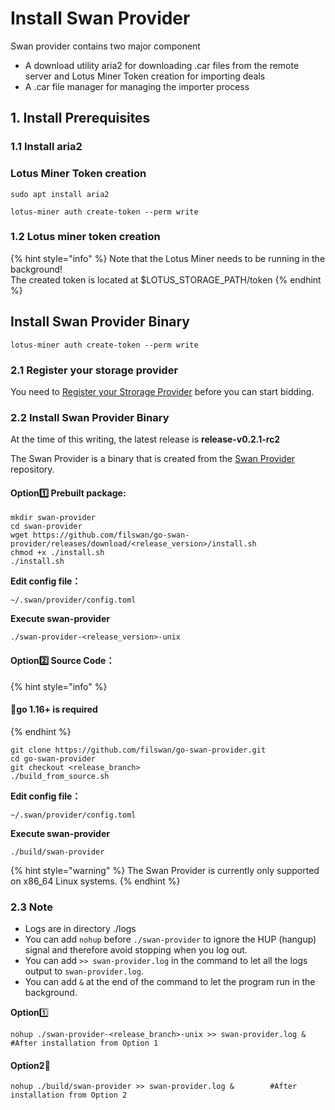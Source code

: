 # Install Swan Provider

Swan provider contains two major component

* A download utility aria2 for downloading .car files from the remote server and Lotus Miner Token creation  for importing deals
* A .car file manager for managing the importer process

## 1. Install **Prerequisites**&#x20;

### **1.1 Install aria2**

### Lotus Miner Token creation

```
sudo apt install aria2
```

```
lotus-miner auth create-token --perm write
```

### 1.2 Lotus miner token creation

{% hint style="info" %}
Note that the Lotus Miner needs to be running in the background!\
The created token is located at $LOTUS\_STORAGE\_PATH/token
{% endhint %}

## Install Swan Provider Binary

```
lotus-miner auth create-token --perm write
```

### 2.1 Register your storage provider

You need to [Register your Strorage Provider](../../filswan-platform/core-modules/my-profile/registering-your-storage-provider.md) before you can start bidding.

### 2.2 Install Swan Provider Binary

At the time of this writing, the latest release is **release-v0.2.1-rc2**

The Swan Provider is a binary that is created from the [Swan Provider](https://github.com/filswan/go-swan-provider/tree/release-0.2.0) repository.

#### Option1️⃣ **Prebuilt package**:

```
mkdir swan-provider
cd swan-provider
wget https://github.com/filswan/go-swan-provider/releases/download/<release_version>/install.sh
chmod +x ./install.sh
./install.sh
```

**Edit config file：**

```
~/.swan/provider/config.toml 
```

**Execute swan-provider**

```
./swan-provider-<release_version>-unix 
```

#### Option2️⃣ Source Code：&#x20;

{% hint style="info" %}
#### 🔔**go 1.16+** is required
{% endhint %}

```
git clone https://github.com/filswan/go-swan-provider.git
cd go-swan-provider
git checkout <release_branch>
./build_from_source.sh
```

**Edit config file：**

```
~/.swan/provider/config.toml 
```

**Execute swan-provider**

```
./build/swan-provider  
```

{% hint style="warning" %}
The Swan Provider is currently only supported on x86\_64 Linux systems.
{% endhint %}

### 2.3 Note

* Logs are in directory ./logs
* You can add `nohup` before `./swan-provider` to ignore the HUP (hangup) signal and therefore avoid stopping when you log out.
* You can add `>> swan-provider.log` in the command to let all the logs output to `swan-provider.log`.
* You can add `&` at the end of the command to let the program run in the background.

**Option**1️⃣&#x20;

```
nohup ./swan-provider-<release_branch>-unix >> swan-provider.log &   #After installation from Option 1
```

#### Option2⃣️

```
nohup ./build/swan-provider >> swan-provider.log &        #After installation from Option 2
```
